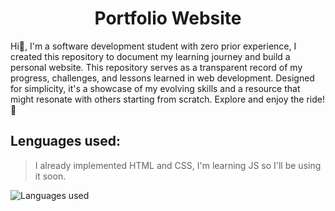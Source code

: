 <h1 align=center>Portfolio Website</h1>
Hi👋, I'm a software development student with zero prior experience, I created this repository to document my learning journey and build a personal website. This repository serves as a transparent record of my progress, challenges, and lessons learned in web development. Designed for simplicity, it's a showcase of my evolving skills and a resource that might resonate with others starting from scratch. Explore and enjoy the ride! 🚀

## Lenguages used:
> I already implemented HTML and CSS, I'm learning JS so I'll be using it soon.

![Languages used](https://skillicons.dev/icons?i=html,css,js)
